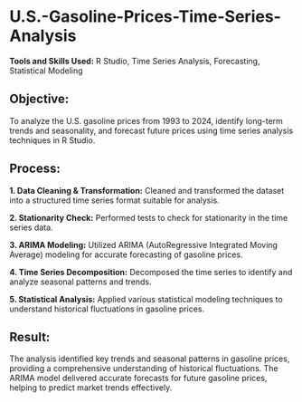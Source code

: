 # U.S.-Gasoline-Prices-Time-Series-Analysis

**Tools and Skills Used:** R Studio, Time Series Analysis, Forecasting, Statistical Modeling

## Objective: 
To analyze the U.S. gasoline prices from 1993 to 2024, identify long-term trends and seasonality, 
and forecast future prices using time series analysis techniques in R Studio.

## Process:
**1. Data Cleaning & Transformation:** Cleaned and transformed the dataset into a structured 
time series format suitable for analysis.

**2. Stationarity Check:** Performed tests to check for stationarity in the time series data.

**3. ARIMA Modeling:** Utilized ARIMA (AutoRegressive Integrated Moving Average) modeling for 
accurate forecasting of gasoline prices.

**4. Time Series Decomposition:** Decomposed the time series to identify and analyze seasonal 
patterns and trends.

**5. Statistical Analysis:** Applied various statistical modeling techniques to understand 
historical fluctuations in gasoline prices.

## Result: 
The analysis identified key trends and seasonal patterns in gasoline prices, providing a comprehensive 
understanding of historical fluctuations. The ARIMA model delivered accurate forecasts for future gasoline 
prices, helping to predict market trends effectively.

